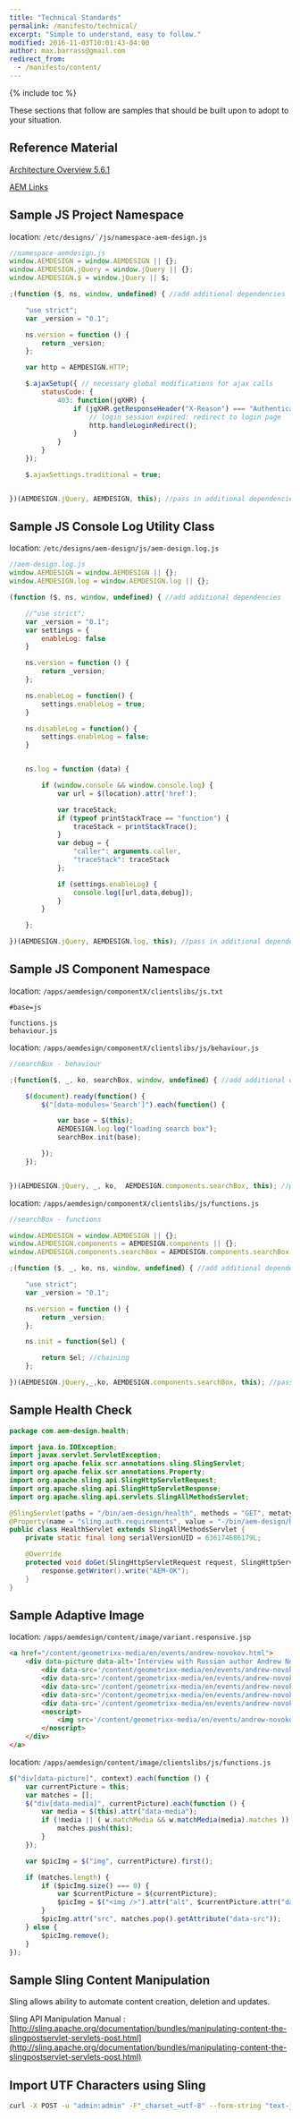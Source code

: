 ```yaml
---
title: "Technical Standards"
permalink: /manifesto/technical/
excerpt: "Simple to understand, easy to follow."
modified: 2016-11-03T10:01:43-04:00
author: max.barrass@gmail.com
redirect_from:
  - /manifesto/content/
---
```


{% include toc %}

These sections that follow are samples that should be built upon to adopt to your situation.

## Reference Material

[Architecture Overview 5.6.1](https://docs.adobe.com/docs/en/cq/5-6-1/exploring/architecture-overview.html)

[AEM Links](https://github.com/paulrohrbeck/aem-links)

## Sample JS Project Namespace

location: ```/etc/designs/`/js/namespace-aem-design.js```

```javascript
//namespace-aemdesign.js
window.AEMDESIGN = window.AEMDESIGN || {};
window.AEMDESIGN.jQuery = window.jQuery || {};
window.AEMDESIGN.$ = window.jQuery || $;

;(function ($, ns, window, undefined) { //add additional dependencies

    "use strict";
    var _version = "0.1";

    ns.version = function () {
        return _version;
    };

    var http = AEMDESIGN.HTTP;

    $.ajaxSetup({ // necessary global modifications for ajax calls
        statusCode: {
            403: function(jqXHR) {
                if (jqXHR.getResponseHeader("X-Reason") === "Authentication Failed") {
                    // login session expired: redirect to login page
                    http.handleLoginRedirect();
                }
            }
        }
    });

    $.ajaxSettings.traditional = true;


})(AEMDESIGN.jQuery, AEMDESIGN, this); //pass in additional dependencies
```

## Sample JS Console Log Utility Class

location: ```/etc/designs/aem-design/js/aem-design.log.js```

```javascript
//aem-design.log.js
window.AEMDESIGN = window.AEMDESIGN || {};
window.AEMDESIGN.log = window.AEMDESIGN.log || {};

(function ($, ns, window, undefined) { //add additional dependencies

    //"use strict";
    var _version = "0.1";
    var settings = {
        enableLog: false
    }

    ns.version = function () {
        return _version;
    };

    ns.enableLog = function() {
        settings.enableLog = true;
    }

    ns.disableLog = function() {
        settings.enableLog = false;
    }


    ns.log = function (data) {

        if (window.console && window.console.log) {
            var url = $(location).attr('href');

            var traceStack;
            if (typeof printStackTrace == "function") {
                traceStack = printStackTrace();
            }
            var debug = {
                "caller": arguments.caller,
                "traceStack": traceStack
            };

            if (settings.enableLog) {
                console.log([url,data,debug]);
            }
        }

    };

})(AEMDESIGN.jQuery, AEMDESIGN.log, this); //pass in additional dependencies
```


## Sample JS Component Namespace

location: ```/apps/aemdesign/componentX/clientslibs/js.txt```

```text
#base=js

functions.js
behaviour.js
```


location: ```/apps/aemdesign/componentX/clientslibs/js/behaviour.js```

```javascript
//searchBox - behaviour

;(function($, _, ko, searchBox, window, undefined) { //add additional dependencies

    $(document).ready(function() {
        $("[data-modules='Search']").each(function() {

            var base = $(this);
            AEMDESIGN.log.log("loading search box");
            searchBox.init(base);

        });
    });


})(AEMDESIGN.jQuery, _, ko,  AEMDESIGN.components.searchBox, this); //pass in additional dependencies
```


location: ```/apps/aemdesign/componentX/clientslibs/js/functions.js```

```javascript
//searchBox - functions

window.AEMDESIGN = window.AEMDESIGN || {};
window.AEMDESIGN.components = AEMDESIGN.components || {};
window.AEMDESIGN.components.searchBox = AEMDESIGN.components.searchBox || {};

;(function ($, _, ko, ns, window, undefined) { //add additional dependencies

    "use strict";
    var _version = "0.1";

    ns.version = function () {
        return _version;
    };

    ns.init = function($el) {

        return $el; //chaining
    };

})(AEMDESIGN.jQuery,_,ko, AEMDESIGN.components.searchBox, this); //pass in additional dependencies
```

## Sample Health Check

```java
package com.aem-design.health;

import java.io.IOException;
import javax.servlet.ServletException;
import org.apache.felix.scr.annotations.sling.SlingServlet;
import org.apache.felix.scr.annotations.Property;
import org.apache.sling.api.SlingHttpServletRequest;
import org.apache.sling.api.SlingHttpServletResponse;
import org.apache.sling.api.servlets.SlingAllMethodsServlet;

@SlingServlet(paths = "/bin/aem-design/health", methods = "GET", metatype = true)
@Property(name = "sling.auth.requirements", value = "-/bin/aem-design/health", propertyPrivate = true)
public class HealthServlet extends SlingAllMethodsServlet {
    private static final long serialVersionUID = 636174686179L;

    @Override
    protected void doGet(SlingHttpServletRequest request, SlingHttpServletResponse response) throws ServletException, IOException {
        response.getWriter().write("AEM-OK");
    }
}
```

## Sample Adaptive Image

location: ```/apps/aemdesign/content/image/variant.responsive.jsp```

```html
<a href="/content/geometrixx-media/en/events/andrew-novokov.html">
    <div data-picture data-alt='Interview with Russian author Andrew Novokov'>
        <div data-src='/content/geometrixx-media/en/events/andrew-novokov.image.370.150.medium.jpg' data-media="(min-width: 1px)"></div>
        <div data-src='/content/geometrixx-media/en/events/andrew-novokov.image.480.190.medium.jpg' data-media="(min-width: 480px)"></div>
        <div data-src='/content/geometrixx-media/en/events/andrew-novokov.image.770.300.medium.jpg' data-media="(min-width: 768px)"></div>
        <div data-src='/content/geometrixx-media/en/events/andrew-novokov.image.940.340.high.jpg'   data-media="(min-width: 980px)"></div>
        <div data-src='/content/geometrixx-media/en/events/andrew-novokov.image.1170.400.high.jpg'  data-media="(min-width: 1199px)"></div>
        <noscript>
            <img src='/content/geometrixx-media/en/events/andrew-novokov.image.370.150.low.jpg' alt='Interview with Russian author Andrew Novokov'>
        </noscript>
    </div>
</a>
```

location: ```/apps/aemdesign/content/image/clientslibs/js/functions.js```

```javascript
$("div[data-picture]", context).each(function () {
    var currentPicture = this;
    var matches = [];
    $("div[data-media]", currentPicture).each(function () {
        var media = $(this).attr("data-media");
        if (!media || ( w.matchMedia && w.matchMedia(media).matches )) {
            matches.push(this);
        }
    });

    var $picImg = $("img", currentPicture).first();

    if (matches.length) {
        if ($picImg.size() === 0) {
            var $currentPicture = $(currentPicture);
            $picImg = $("<img />").attr("alt", $currentPicture.attr("data-alt")).appendTo($currentPicture);
        }
        $picImg.attr("src", matches.pop().getAttribute("data-src"));
    } else {
        $picImg.remove();
    }
});
```

## Sample Sling Content Manipulation

Sling allows ability to automate content creation, deletion and updates.

Sling API Manipulation Manual : [http://sling.apache.org/documentation/bundles/manipulating-content-the-slingpostservlet-servlets-post.html](http://sling.apache.org/documentation/bundles/manipulating-content-the-slingpostservlet-servlets-post.html)

## Import UTF Characters using Sling

``` bash
curl -X POST -u "admin:admin" -F"_charset_=utf-8" --form-string "text-ja=あなたが喜んで学ぶならば、誰かが喜んで教えるでしょう！。" http://localhost:4502/content/testpage/jcr:content/par/label
```
